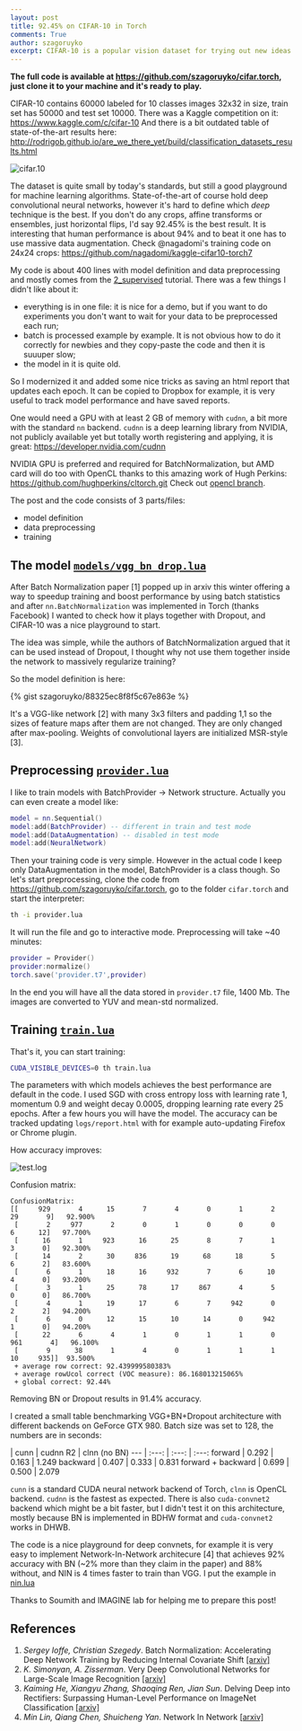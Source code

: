```yaml
---
layout: post
title: 92.45% on CIFAR-10 in Torch 
comments: True
author: szagoruyko
excerpt: CIFAR-10 is a popular vision dataset for trying out new ideas. We show that using a simple combination of Batch Normalization and a VGG-like convnet architecture, one can get a competitive baseline on the dataset.
---
```


<!---# 92.45% on CIFAR-10 in Torch-->

**The full code is available at <https://github.com/szagoruyko/cifar.torch>, just clone it to your machine and it's ready to play.**

CIFAR-10 contains 60000 labeled for 10 classes images 32x32 in size, train set has 50000 and test set 10000. There was a Kaggle competition on it: <https://www.kaggle.com/c/cifar-10> And there is a bit outdated table of state-of-the-art results here: <http://rodrigob.github.io/are_we_there_yet/build/classification_datasets_results.html>

![cifar.10](https://kaggle2.blob.core.windows.net/competitions/kaggle/3649/media/cifar-10.png)

The dataset is quite small by today's standards, but still a good playground for machine learning algorithms. State-of-the-art of course hold deep convolutional neural networks, however it's hard to define which *deep* technique is the best. If you don't do any crops, affine transforms or ensembles, just horizontal flips, I'd say 92.45% is the best result. It is interesting that human performance is about 94% and to beat it one has to use massive data augmentation. Check @nagadomi's training code on 24x24 crops: <https://github.com/nagadomi/kaggle-cifar10-torch7>

My code is about 400 lines with model definition and data preprocessing and mostly comes from the [2_supervised](https://github.com/torch/tutorials/tree/master/2_supervised) tutorial. There was a few things I didn't like about it:

* everything is in one file: it is nice for a demo, but if you want to do experiments you don't want to wait for your data to be preprocessed each run;
* batch is processed example by example. It is not obvious how to do it correctly for newbies and they copy-paste the code and then it is suuuper slow;
* the model in it is quite old.

So I modernized it and added some nice tricks as saving an html report that updates each epoch. It can be copied to Dropbox for example, it is very useful to track model performance and have saved reports.

One would need a GPU with at least 2 GB of memory with `cudnn`, a bit more with the standard `nn` backend. `cudnn` is a deep learning library from NVIDIA, not publicly available yet but totally worth registering and applying, it is great: <https://developer.nvidia.com/cudnn>

NVIDIA GPU is preferred and required for BatchNormalization, but AMD card will do too with OpenCL thanks to this amazing work of Hugh Perkins: <https://github.com/hughperkins/cltorch.git> Check out [opencl branch](https://github.com/szagoruyko/cifar.torch/tree/opencl).

The post and the code consists of 3 parts/files:

* model definition
* data preprocessing
* training

## The model [```models/vgg_bn_drop.lua```](https://github.com/szagoruyko/cifar.torch/blob/master/models/vgg_bn_drop.lua)

After Batch Normalization paper [1] popped up in arxiv this winter offering a way to speedup training and boost performance by using batch statistics and after ```nn.BatchNormalization``` was implemented in Torch (thanks Facebook) I wanted to check how it plays together with Dropout, and CIFAR-10 was a nice playground to start.

The idea was simple, while the authors of BatchNormalization argued that it can be used instead of Dropout, I thought why not use them together inside the network to massively regularize training?

So the model definition is here:

{% gist szagoruyko/88325ec8f8f5c67e863e %}

It's a VGG-like network [2] with many 3x3 filters and padding 1,1 so the sizes of feature maps after them are not changed. They are only changed after max-pooling. Weights of convolutional layers are initialized MSR-style [3].

## Preprocessing [```provider.lua```](https://github.com/szagoruyko/cifar.torch/blob/master/provider.lua)

I like to train models with BatchProvider -> Network structure. Actually you can even create a model like:

```lua
model = nn.Sequential()
model:add(BatchProvider) -- different in train and test mode
model:add(DataAugmentation) -- disabled in test mode
model:add(NeuralNetwork)
```

Then your training code is very simple. However in the actual code I keep only DataAugmentation in the model, BatchProvider is a class though. So let's start preprocessing, clone the code from <https://github.com/szagoruyko/cifar.torch>, go to the folder ```cifar.torch``` and start the interpreter:

```bash
th -i provider.lua
```
It will run the file and go to interactive mode. Preprocessing will take ~40 minutes:

```lua
provider = Provider()
provider:normalize()
torch.save('provider.t7',provider)
```
In the end you will have all the data stored in ```provider.t7``` file, 1400 Mb. The images are converted to YUV and mean-std normalized.


## Training [```train.lua```](https://github.com/szagoruyko/cifar.torch/blob/master/train.lua)

That's it, you can start training:

```bash
CUDA_VISIBLE_DEVICES=0 th train.lua
```
The parameters with which models achieves the best performance are default in the code. I used SGD with cross entropy loss with learning rate 1, momentum 0.9 and weight decay 0.0005, dropping learning rate every 25 epochs.
After a few hours you will have the model. The accuracy can be tracked updating ```logs/report.html``` with for example auto-updating Firefox or Chrome plugin.

How accuracy improves:

![test.log](http://imagine.enpc.fr/~zagoruys/cifar.png)

Confusion matrix:

```
ConfusionMatrix:
[[     929       4      15       7       4       0       1       2      29       9]   92.900%
 [       2     977       2       0       1       0       0       0       6      12]   97.700%
 [      16       1     923      16      25       8       7       1       3       0]   92.300%
 [      14       2      30     836      19      68      18       5       6       2]   83.600%
 [       6       1      18      16     932       7       6      10       4       0]   93.200%
 [       3       1      25      78      17     867       4       5       0       0]   86.700%
 [       4       1      19      17       6       7     942       0       2       2]   94.200%
 [       6       0      12      15      10      14       0     942       1       0]   94.200%
 [      22       6       4       1       0       1       1       0     961       4]   96.100%
 [       9      38       1       4       0       1       1       1      10     935]]  93.500%
 + average row correct: 92.439999580383%
 + average rowUcol correct (VOC measure): 86.168013215065%
 + global correct: 92.44%
```

Removing BN or Dropout results in 91.4% accuracy.

I created a small table benchmarking VGG+BN+Dropout architecture with different backends on GeForce GTX 980. Batch size was set to 128, the numbers are in seconds:

 | cunn | cudnn R2 | clnn (no BN)
--- | :---: | :---: | :---:
forward | 0.292 | 0.163 | 1.249
backward | 0.407 | 0.333 | 0.831
forward + backward | 0.699 | 0.500 | 2.079
<br>

`cunn` is a standard CUDA neural network backend of Torch, `clnn` is OpenCL backend. `cudnn` is the fastest as expected. There is also `cuda-convnet2` backend which might be a bit faster, but I didn't test it on this architecture, mostly because BN is implemented in BDHW format and `cuda-convnet2` works in DHWB.

The code is a nice playground for deep convnets, for example it is very easy to implement Network-In-Network architecure [4] that achieves 92% accuracy with BN (~2% more than they claim in the paper) and 88% without, and NIN is 4 times faster to train than VGG. I put the example in [nin.lua](https://github.com/szagoruyko/cifar.torch/blob/master/models/nin.lua)

Thanks to Soumith and IMAGINE lab for helping me to prepare this post!

## References

1. *Sergey Ioffe, Christian Szegedy*. Batch Normalization: Accelerating Deep Network Training by Reducing Internal Covariate Shift [[arxiv]](http://arxiv.org/abs/1502.03167)
2. *K. Simonyan, A. Zisserman*. Very Deep Convolutional Networks for Large-Scale Image Recognition [[arxiv]](http://arxiv.org/abs/1409.1556)
3. *Kaiming He, Xiangyu Zhang, Shaoqing Ren, Jian Sun*. Delving Deep into Rectifiers: Surpassing Human-Level Performance on ImageNet Classification [[arxiv]](http://arxiv.org/abs/1502.01852)
4. *Min Lin, Qiang Chen, Shuicheng Yan*. Network In Network [[arxiv]](http://arxiv.org/abs/1312.4400)
